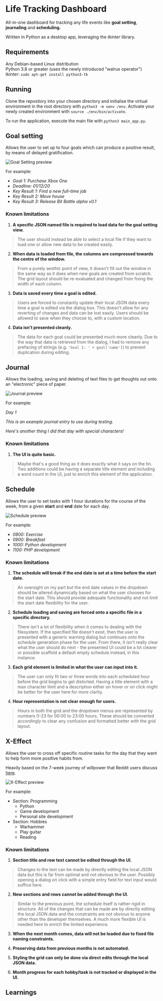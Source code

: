 # Life Tracking Dashboard

All-in-one dashboard for tracking any life events like **goal setting**, **journaling** and **scheduling.**

Written in Python as a desktop app, leveraging the *tkinter* library.

## Requirements

Any Debian-based Linux distribution  
Python 3.8 or greater (uses the newly introduced "walrus operator")   
tkinter: `sudo apt-get install python3-tk`

## Running

Clone the repository into your chosen directory and initialise the virtual environment in the root directory with `python3 -m venv /env`. Activate your newly created environment with `source ./env/bin/activate`.

To run the application, execute the main file with `python3 main_app.py`.

## Goal setting

Allows the user to set up to four goals which can produce a positive result, by means of delayed gratification. 

![Goal Setting preview](/gifs/intro_goals_opt_75.gif)

For example:

- *Goal 1: Purchase Xbox One*
- *Deadline: 01/12/20*
- *Key Result 1: Find a new full-time job*
- *Key Result 2: Move house*
- *Key Result 3: Release Bit Battle alpha v0.1*

### Known limitations

1. **A specific JSON named file is required to load data for the goal setting view.**  
> The user should instead be able to select a local file if they want to load one or allow new data to be created easily.
2. **When data is loaded from file, the columns are compressed towards the centre of the window.**
> From a purely aesthic point of view, it doesn't fill out the window in the same way as it does when new goals are created from scratch. The grid layout should be re-evaluated and changed from fixing the width of each column.
3. **Data is saved every time a goal is edited.**
> Users are forced to constantly update their local JSON data every time a goal is edited via the dialog box. This doesn't allow for any reverting of changes and data can be lost easily. Users should be allowed to save when they choose to, with a custom location.
4. **Data isn't presented cleanly.**
> The data for each goal could be presented much more cleanly. Due to the way that data is retrieved from the dialog, I had to remove any prefacing of strings (e.g. `'Goal 1: ' + goal['name']`) to prevent duplication during editing.

## Journal

Allows the loading, saving and deleting of text files to get thoughts out onto an "electronic" piece of paper.

![Journal preview](/gifs/intro_journal_opt_75.gif)

For example:

*Day 1*

*This is an example journal entry to use during testing.*

*Here's another thing I did that day with special characters!*

### Known limitations

1. **The UI is quite basic.**
> Maybe that's a good thing as it does exactly what it says on the tin. Two additions could be having a separate title element and including a word count in the UI, just to enrich this element of the application.

## Schedule

Allows the user to set tasks with 1 hour durations for the course of the week, from a given **start** and **end** date for each day.

![Schedule preview](/gifs/intro_schedule_opt_75.gif)

For example:

- *0800: Exercise*
- *0900: Breakfast*
- *1000: Python development*
- *1100: PHP development*

### Known limitations

1. **The schedule will break if the end date is set at a time before the start date.**
> An oversight on my part but the end date values in the dropdown should be altered dynamically based on what the user chooses for the start date. This should provide adequate functionality and not limit the start date flexibility for the user.
2. **Schedule loading and saving are forced onto a specific file in a specific directory.**
> There isn't a lot of flexibility when it comes to dealing with the filesystem. If the specified file doesn't exist, then the user is presented with a generic warning dialog but continues onto the schedule generation phase for the user. From there, it isn't really clear what the user should do next - the presented UI could be a lot clearer or possible scaffold a default empty schedule instead, in this instance.
3. **Each grid element is limited in what the user can input into it.**
> The user can only fit two or three words into each scheduled hour before the grid begins to get distorted. Having a title element with a max character limit and a description either on hover or on click might be better for the user here for more clarity.
4. **Hour representation is not clear enough for users.**
> Hours in both the grid and the dropdown menus are represented by numbers 0-23 for 00:00 to 23:00 hours. These should be converted accordingly to clear any confusion and formatted better with the grid layout.

## X-Effect

Allows the user to cross off specific routine tasks for the day that they want to help form more positive habits from.

Heavily based on the 7-week journey of willpower that Reddit users discuss [here](https://www.reddit.com/r/theXeffect/).

![X-Effect preview](/gifs/intro_xeffect_opt_75.gif)

For example:

- Section: Programming
    - Python
    - Game development
    - Personal site development
- Section: Hobbies
    - Warhammer
    - Play guitar
    - Reading

### Known limitations

1. **Section title and row text cannot be edited through the UI.**
> Changes to the text can be made by directly editing the local JSON data but this is far from optimal and not obvious to the user. Possibly opening a dialog on click with a simple entry field for text input would suffice here.
2. **New sections and rows cannot be added through the UI.**
> Similar to the previous point, the schedule itself is rather rigid in structure. All of the changes that can be made are by directly editing the local JSON data and the constraints are not obvious to anyone other than the developer themselves. A much more flexible UI is needed here to enrich the limited experience.
3. **When the next month comes, data will not be loaded due to fixed file naming constraints.**
> 
4. **Preserving data from previous months is not automated.**
>
5. **Styling the grid can only be done via direct edits through the local JSON data.**
>
6. **Month progress for each hobby/task is not tracked or displayed in the UI.**
>

## Learnings